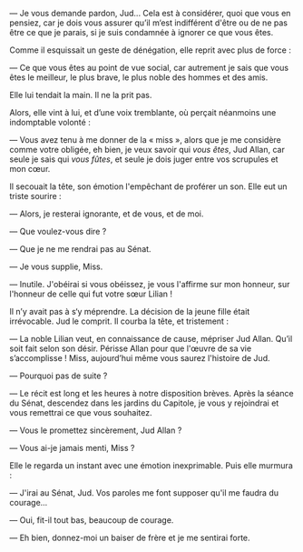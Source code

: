 — Je vous demande pardon, Jud... Cela est à considérer, quoi que vous
en pensiez, car je dois vous assurer qu’il m‘est indifférent d'être ou de ne pas être ce que je parais, si je suis condamnée à ignorer ce que vous êtes.

Comme il esquissait un geste de dénégation, elle reprit avec plus de force :

— Ce que vous êtes au point de vue social, car autrement je sais que vous êtes le meilleur, le plus brave, le plus noble des hommes et des amis.

Elle lui tendait la main. Il ne la prit pas.

Alors, elle vint à lui, et d’une voix tremblante, où perçait néanmoins
une indomptable volonté :

— Vous avez tenu à me donner de la « miss », alors que je me considère
comme votre obligée, eh bien, je veux savoir qui _vous êtes_, Jud Allan, car seule je sais qui _vous fûtes_, et seule je dois juger entre vos scrupules et mon cœur.

Il secouait la tête, son émotion l'empêchant de proférer un son. Elle eut un triste sourire :

— Alors, je resterai ignorante, et de vous, et de moi.

— Que voulez-vous dire ?

— Que je ne me rendrai pas au Sénat.

— Je vous supplie, Miss.

— Inutile. J'obéirai si vous obéissez, je vous l'affirme sur mon honneur, sur l'honneur de celle qui fut votre sœur Lilian !

Il n’y avait pas à s‘y méprendre. La décision de la jeune fille était irrévocable. Jud le comprit. Il courba la tête, et tristement :

— La noble Lilian veut, en connaissance de cause, mépriser Jud Allan.
Qu’il soit fait selon son désir. Périsse Allan pour que l'œuvre de sa vie s’accomplisse ! Miss, aujourd’hui même vous saurez l'histoire de Jud.

— Pourquoi pas de suite ?

— Le récit est long et les heures à notre disposition brèves. Après la
séance du Sénat, descendez dans les jardins du Capitole, je vous y rejoindrai et vous remettrai ce que vous souhaitez.

— Vous le promettez sincèrement, Jud Allan ?

— Vous ai-je jamais menti, Miss ?

Elle le regarda un instant avec une émotion inexprimable. Puis elle murmura :

— J'irai au Sénat, Jud. Vos paroles me font supposer qu'il me faudra du courage...

— Oui, fit-il tout bas, beaucoup de courage.

— Eh bien, donnez-moi un baiser de frère et je me sentirai forte.
